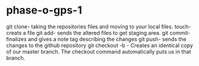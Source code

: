 # phase-o-gps-1

git clone- taking the repositories files and moving to your local files.
touch- creats a file
git add- sends the altered files to get staging area. 
git commit- finalizes and gives a note tag describing the changes
git push- sends the changes to the github repository
git checkout -b - Creates an identical copy of our master branch. The checkout command automatically puts us in that branch.
